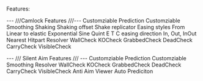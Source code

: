 Features:

--- ///Camlock Features ///---
Customziable Prediction
Customziable Smoothing
Shaking 
Shaking offset
Shake replicator
Easing styles From Linear to elastic Exponential Sine Quint E T C
easing direction In, Out, InOut
Nearest Hitpart
Resolver
WallCheck
KOCheck
GrabbedCheck
DeadCheck
CarryCheck
VisibleCheck



--- /// Silent Aim Features /// ---
Customziable Prediction
Customziable Smoothing
Resolver
WallCheck
KOCheck
GrabbedCheck
DeadCheck
CarryCheck
VisibleCheck
Anti Aim Viewer
Auto Prediciton


